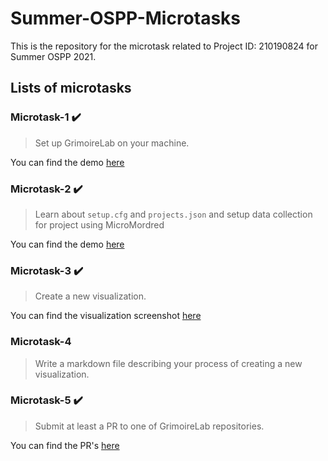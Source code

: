 # Summer-OSPP-Microtasks

This is the repository for the microtask related to Project ID: 210190824 for Summer OSPP 2021.

## Lists of microtasks

### Microtask-1 :heavy_check_mark:

<blockquote>
Set up GrimoireLab on your machine.
</blockquote>

You can find the demo [here](https://github.com/VSevagen/Summer-OSPP-Microtasks/tree/main/microtask-1)

### Microtask-2 :heavy_check_mark:

<blockquote>
Learn about <code>setup.cfg</code> and <code>projects.json</code> and setup data collection for project using MicroMordred
</blockquote>

You can find the demo [here](https://github.com/VSevagen/Summer-OSPP-Microtasks/tree/main/microtask-2)

### Microtask-3 :heavy_check_mark:

<blockquote>
Create a new visualization.
</blockquote>

You can find the visualization screenshot [here](https://github.com/VSevagen/Summer-OSPP-Microtasks/tree/main/microtask-3)

### Microtask-4

<blockquote>
Write a markdown file describing your process of creating a new visualization.
</blockquote>

### Microtask-5 :heavy_check_mark:

<blockquote>
Submit at least a PR to one of GrimoireLab repositories.
</blockquote>

You can find the PR's [here](https://github.com/VSevagen/Summer-OSPP-Microtasks/tree/main/microtask-5)
